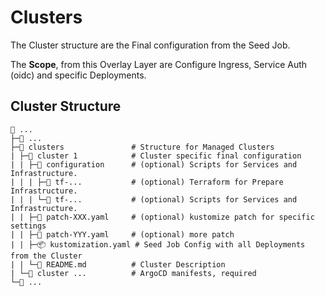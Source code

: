 # Clusters

<!--intro-start-->
The Cluster structure are the Final configuration from the Seed Job.

The **Scope**, from this Overlay Layer are Configure Ingress, Service Auth (oidc) and specific Deployments.  

<!--intro-end-->


## Cluster Structure

<!--structure-start-->
```
📁 ...
├─📁 ...
├─📁 clusters               # Structure for Managed Clusters
| ├─📁 cluster 1            # Cluster specific final configuration
| | ├─📁 configuration      # (optional) Scripts for Services and Infrastructure.
| | | ├─📁 tf-...           # (optional) Terraform for Prepare Infrastructure.
| | | └─📁 tf-...           # (optional) Scripts for Services and Infrastructure.
| | ├─🎁 patch-XXX.yaml     # (optional) kustomize patch for specific settings
| | ├─🎁 patch-YYY.yaml     # (optional) more patch
| | ├─📦 kustomization.yaml # Seed Job Config with all Deployments from the Cluster 
| | └─📝 README.md          # Cluster Description  
| └─📁 cluster ...          # ArgoCD manifests, required 
└─📝 ...
```
<!--structure-end-->

